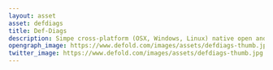 ```yaml
---
layout: asset
asset: defdiags
title: Def-Diags
description: Simpe cross-platform (OSX, Windows, Linux) native open and save dialogs.
opengraph_image: https://www.defold.com/images/assets/defdiags-thumb.jpg
twitter_image: https://www.defold.com/images/assets/defdiags-thumb.jpg
---
```


